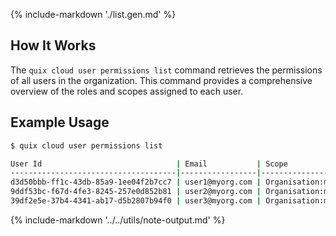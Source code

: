 {% include-markdown './list.gen.md' %}

## How It Works

The `quix cloud user permissions list` command retrieves the permissions of all users in the organization. This command provides a comprehensive overview of the roles and scopes assigned to each user.

## Example Usage

```bash
$ quix cloud user permissions list

User Id                              | Email           | Scope              | Role
-------------------------------------|-----------------|--------------------|---------
d3d50bbb-ff1c-43db-85a9-1ee04f2b7cc7 | user1@myorg.com | Organisation:myorg | Admin
9ddf53bc-f67d-4fe3-8245-257e0d852b81 | user2@myorg.com | Organisation:myorg | Editor
39df2e5e-37b4-4341-ab17-d5b2807b94f0 | user3@myorg.com | Organisation:myorg | Manager
```
{% include-markdown '../../utils/note-output.md' %}
